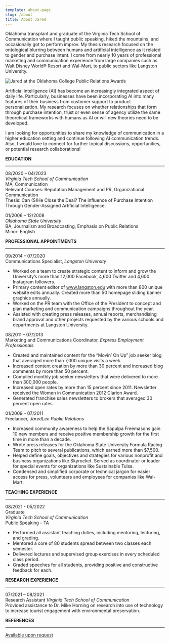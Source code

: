 ```yaml
---
template: about-page
slug: /about
title: About Jared
---
```

Oklahoma transplant and graduate of the Virginia Tech School of Communication where I taught public speaking, hiked the mountains, and occasionally got to perform improv. My thesis research focused on the ontological blurring between humans and artificial intelligence as it related to gender and purchase intent. I come from nearly 10 years of professional marketing and communication experience from large companies such as Walt Disney World® Resort and Wal-Mart, to public sectors like Langston University.

![Jared at the Oklahoma College Public Relations Awards](/assets/ocpra.jpg "Jared Cole Awards")

Artificial intelligence (AI) has become an increasingly integrated aspect of daily life. Particularly, businesses have been incorporating AI into many features of their business from customer support to product personalization. My research focuses on whether relationships that form through purchase intention, trust or even sense of agency utilize the same theoretical frameworks with humans as AI or will new theories need to be developed. 

I am looking for opportunities to share my knowledge of communication in a higher education setting and continue following AI communication trends. Also, I would love to connect for further topical discussions, opportunities, or potential research collaborations!

**EDUCATION** 

- - -

08/2020 – 04/2023\
*Virginia Tech School of Communication*\
MA, Communication\
Relevant Courses: Reputation Management and PR, Organizational Communication\
Thesis: Can (S)He Close the Deal? The influence of Purchase Intention Through Gender-Assigned Artificial Intelligence. 

01/2006 – 12/2008\
*Oklahoma State University*\
BA, Journalism and Broadcasting, Emphasis on Public Relations\
Minor: English 

**PROFESSIONAL APPOINTMENTS**  

- - -

09/2014 – 07/2020\
Communications Specialist, *Langston University*

* Worked on a team to create strategic content to inform and grow the University’s more than 12,000 Facebook, 4,600 Twitter and 4,600 Instagram followers.
* Primary content editor of www.langston.edu with more than 800 unique website edits annually. Created more than 50 homepage sliding banner graphics annually.
* Worked on the PR team with the Office of the President to concept and plan marketing and communication campaigns throughout the year.  
* Assisted with creating press releases, annual reports, merchandising brand approval and other projects requested by the various schools and departments at Langston University. 

08/2011 – 07/2013\
Marketing and Communications Coordinator, *Express Employment Professionals*

* Created and maintained content for the “Movin’ On Up” job seeker blog that averaged more than 7,000 unique visits a week. 
* Increased content creation by more than 30 percent and increased blog comments by more than 50 percent.
* Compiled monthly job seeker newsletters that were delivered to more than 300,000 people.
* Increased open rates by more than 15 percent since 2011. Newsletter received the Women in
  Communication 2012 Clarion Award.
* Generated franchise sales newsletters to brokers that averaged 30 percent open rates.

01/2009 – 07/2011\
Freelancer, *JaredLee Public Relations*

* Increased community awareness to help the Sapulpa Freemasons gain 10 new members and receive positive membership growth for the first time in more than a decade. 
* Wrote press releases for the Oklahoma State University Formula Racing Team to pitch to several publications, which earned more than $7,500.  
* Helped define goals, objectives and strategies for various nonprofit and business organizations like Skyrocket. Served as coordinator or leader for special events for organizations like Sustainable Tulsa.
* Condensed and simplified corporate or technical jargon for easier access for press, volunteers and employees for companies like Wal-Mart.

**TEACHING EXPERIENCE**  

- - -

08/2021 - 05/2022\
Graduate\
*Virginia Tech School of Communication*\
 Public Speaking - TA  

* Performed all assistant teaching duties, including mentoring, lecturing, and grading.
* Mentored a core of 80 students spread between two classes each semester. 
* Delivered lectures and supervised group exercises in every scheduled class period. 
* Graded speeches for all students, providing positive and constructive feedback for each.

**RESEARCH EXPERIENCE**  

- - -

07/2021 – 08/2021\
Research Assistant 
*Virginia Tech School of Communication*\
Provided assistance to Dr. Mike Horning on research into use of technology to increase tourist engagement with environmental preservation. 

**REFERENCES**

- - -

[Available upon request](mailto:jaredlc@vt.edu)